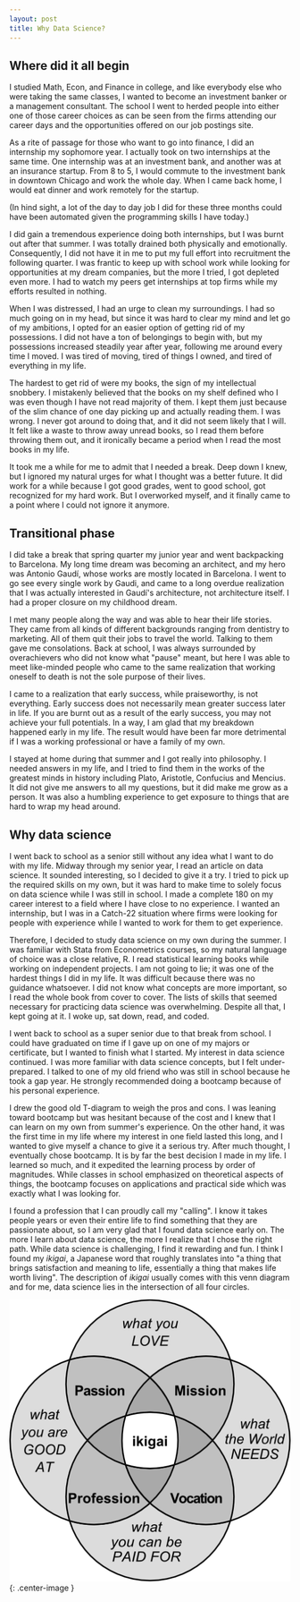 ```yaml
---
layout: post
title: Why Data Science?
---
```



## Where did it all begin

I studied Math, Econ, and Finance in college, and like everybody else who were taking the same classes, I wanted to become an investment banker or a management consultant. The school I went to herded people into either one of those career choices as can be seen from the firms attending our career days and the opportunities offered on our job postings site.

As a rite of passage for those who want to go into finance, I did an internship my sophomore year. I actually took on two internships at the same time. One internship was at an investment bank, and another was at an insurance startup. From 8 to 5, I would commute to the investment bank in downtown Chicago and work the whole day. When I came back home, I would eat dinner and work remotely for the startup.

(In hind sight, a lot of the day to day job I did for these three months could have been automated given the programming skills I have today.)

I did gain a tremendous experience doing both internships, but I was burnt out after that summer. I was totally drained both physically and emotionally. Consequently, I did not have it in me to put my full effort into recruitment the following quarter. I was frantic to keep up with school work while looking for opportunities at my dream companies, but the more I tried, I got depleted even more. I had to watch my peers get internships at top firms while my efforts resulted in nothing.

When I was distressed, I had an urge to clean my surroundings. I had so much going on in my head, but since it was hard to clear my mind and let go of my ambitions, I opted for an easier option of getting rid of my possessions. I did not have a ton of belongings to begin with, but my possessions increased steadily year after year, following me around every time I moved. I was tired of moving, tired of things I owned, and tired of everything in my life.

The hardest to get rid of were my books, the sign of my intellectual snobbery. I mistakenly believed that the books on my shelf defined who I was even though I have not read majority of them. I kept them just because of the slim chance of one day picking up and actually reading them. I was wrong. I never got around to doing that, and it did not seem likely that I will. It felt like a waste to throw away unread books, so I read them before throwing them out, and it ironically became a period when I read the most books in my life.

It took me a while for me to admit that I needed a break. Deep down I knew, but I ignored my natural urges for what I thought was a better future. It did work for a while because I got good grades, went to good school, got recognized for my hard work. But I overworked myself, and it finally came to a point where I could not ignore it anymore.

## Transitional phase

I did take a break that spring quarter my junior year and went backpacking to Barcelona. My long time dream was becoming an architect, and my hero was Antonio Gaudí, whose works are mostly located in Barcelona. I went to go see every single work by Gaudi, and came to a long overdue realization that I was actually interested in Gaudí's architecture, not architecture itself. I had a proper closure on my childhood dream.

I met many people along the way and was able to hear their life stories. They came from all kinds of different backgrounds ranging from dentistry to marketing. All of them quit their jobs to travel the world. Talking to them gave me consolations. Back at school, I was always surrounded by overachievers who did not know what "pause" meant, but here I was able to meet like-minded people who came to the same realization that working oneself to death is not the sole purpose of their lives.

I came to a realization that early success, while praiseworthy, is not everything. Early success does not necessarily mean greater success later in life. If you are burnt out as a result of the early success, you may not achieve your full potentials. In a way, I am glad that my breakdown happened early in my life. The result would have been far more detrimental if I was a working professional or have a family of my own.

I stayed at home during that summer and I got really into philosophy. I needed answers in my life, and I tried to find them in the works of the greatest minds in history including Plato, Aristotle, Confucius and Mencius. It did not give me answers to all my questions, but it did make me grow as a person. It was also a humbling experience to get exposure to things that are hard to wrap my head around.

## Why data science

I went back to school as a senior still without any idea what I want to do with my life. Midway through my senior year, I read an article on data science. It sounded interesting, so I decided to give it a try. I tried to pick up the required skills on my own, but it was hard to make time to solely focus on data science while I was still in school. I made a complete 180 on my career interest to a field where I have close to no experience. I wanted an internship, but I was in a Catch-22 situation where firms were looking for people with experience while I wanted to work for them to get experience.

Therefore, I decided to study data science on my own during the summer. I was familiar with Stata from Econometrics courses, so my natural language of choice was a close relative, R. I read statistical learning books while working on independent projects. I am not going to lie; it was one of the hardest things I did in my life. It was difficult because there was no guidance whatsoever. I did not know what concepts are more important, so I read the whole book from cover to cover. The lists of skills that seemed necessary for practicing data science was overwhelming. Despite all that, I kept going at it. I woke up, sat down, read, and coded.

I went back to school as a super senior due to that break from school. I could have graduated on time if I gave up on one of my majors or certificate, but I wanted to finish what I started. My interest in data science continued. I was more familiar with data science concepts, but I felt under-prepared. I talked to one of my old friend who was still in school because he took a gap year. He strongly recommended doing a bootcamp because of his personal experience.

I drew the good old T-diagram to weigh the pros and cons. I was leaning toward bootcamp but was hesitant because of the cost and I knew that I can learn on my own from summer's experience. On the other hand, it was the first time in my life where my interest in one field lasted this long, and I wanted to give myself a chance to give it a serious try. After much thought, I eventually chose bootcamp. It is by far the best decision I made in my life. I learned so much, and it expedited the learning process by order of magnitudes. While classes in school emphasized on theoretical aspects of things, the bootcamp focuses on applications and practical side which was exactly what I was looking for.

I found a profession that I can proudly call my "calling". I know it takes people years or even their entire life to find something that they are passionate about, so I am very glad that I found data science early on. The more I learn about data science, the more I realize that I chose the right path. While data science is challenging, I find it rewarding and fun. I think I found my _ikigai_, a Japanese word that roughly translates into "a thing that brings satisfaction and meaning to life, essentially a thing that makes life worth living". The description of _ikigai_ usually comes with this venn diagram and for me, data science lies in the intersection of all four circles.

![png](/images/Ikigai.png){: .center-image }